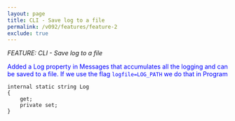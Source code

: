 ```yaml
---
layout: page
title: CLI - Save log to a file
permalink: /v092/features/feature-2
exclude: true
---
```

_FEATURE: CLI - Save log to a file_

<span style="color:blue">Added a Log property in Messages that accumulates all the logging and can be saved to a file. If we use the flag ```logfile=LOG_PATH``` we do that in Program</span>

```
internal static string Log
{
	get;
	private set;
}
```
